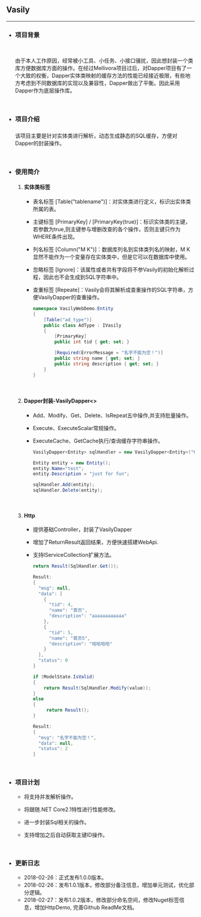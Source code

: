 ## Vasily

------

- ### 项目背景
  ​

  ​       由于本人工作原因，经常被小工具、小任务、小接口骚扰，因此想封装一个类库方便数据库方面的操作。在经过Mellivora项目过后，对Dapper项目有了一个大致的权衡，Dapper实体类映射的缓存方法的性能已经接近极限，有些地方考虑到不同数据库的实现以及兼容性，Dapper做出了平衡。因此采用Dapper作为底层操作库。

  ​


- ### 项目介绍

  ### 

  ​	该项目主要是针对实体类进行解析，动态生成静态的SQL缓存，方便对Dapper的封装操作。

  ​



- ### 使用简介


  1. #### 实体类标签

     - 表名标签 [Table("tablename")]：对实体类进行定义，标识出实体类所属的表。

     - 主键标签 [PrimaryKey] / [PrimaryKey(true)]：标识实体类的主键，若参数为true,则主键参与增删改查的各个操作，否则主键只作为WHERE条件出现。

     - 列名标签 [Column("M K")]：数据库列名到实体类列名的映射，M K显然不能作为一个变量存在实体类中，但是它可以在数据库中使用。

     - 忽略标签 [Ignore]：该属性或者共有字段将不参Vasily的初始化解析过程，因此也不会生成到SQL字符串中。

     - 查重标签 [Repeate]：Vasily会将其解析成查重操作的SQL字符串，方便VasilyDapper的查重操作。

       ```c#
       namespace VasilyWebDemo.Entity
       {
           [Table("ad_type")]
           public class AdType : IVasily
           {
               [PrimaryKey]
               public int tid { get; set; }

               [Required(ErrorMessage = "名字不能为空！")]
               public string name { get; set; }
               public string description { get; set; }
           }
       }
       ```

       ​


  2. #### Dapper封装-VasilyDapper<<EntityType>>

     - Add、Modify、Get、Delete、IsRepeat五中操作,并支持批量操作。

     - Execute、ExecuteScalar常规操作。

     - ExecuteCache、GetCache执行/查询缓存字符串操作。

       ```C#
       VasilyDapper<Entity> sqlHandler = new VasilyDapper<Entity>("KEY");

       Entity entity = new Entity();
       entity.Name="test";
       entity.Description = "just for fun";

       sqlHandler.Add(entity);
       sqlHandler.Delete(entity);


       ```

       ​

  3. #### Http

     - 提供基础Controller，封装了VasilyDapper

     - 增加了ReturnResult返回结果，方便快速搭建WebApi.

     - 支持IServiceCollection扩展方法。

       ```c#
       return Result(SqlHandler.Get());

       Result:
       {
         "msg": null,
         "data": [
           {
             "tid": 4,
             "name": "首页",
             "description": "aaaaaaaaaaaa"
           },
           {
             "tid": 5,
             "name": "首页5",
             "description": "哈哈哈哈"
           }
         ],
         "status": 0
       }
       ```

       ```c#
       if (ModelState.IsValid)
       {
           return Result(SqlHandler.Modify(value));
       }
       else
       {
            return Result();
       }

       Result:
       {
         "msg": "名字不能为空！",
         "data": null,
         "status": 2
       }
       ```

       ​



- ### 项目计划

   - 将支持并发解析操作。

   - 将跟随.NET Core2.1特性进行性能修改。

   - 进一步封装Sql相关的操作。

   - 支持增加之后自动获取主键ID操作。

     ​

- ### 更新日志

   - 2018-02-26：正式发布1.0.0版本。
   - 2018-02-26：发布1.0.1版本，修改部分备注信息，增加单元测试，优化部分逻辑。
   - 2018-02-27：发布1.0.2版本，修改部分命名空间，修改Nuget标签信息，增加HttpDemo, 完善Github ReadMe文档。
